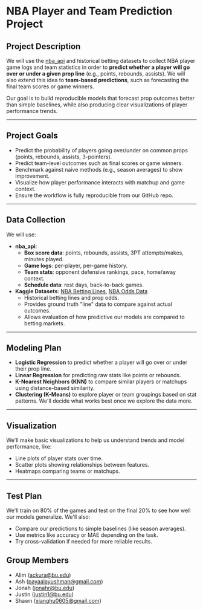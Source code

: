 # NBA Player and Team Prediction Project

## Project Description
We will use the [nba_api](https://github.com/swar/nba_api) and historical betting datasets to collect NBA player game logs and team statistics in order to **predict whether a player will go over or under a given prop line** (e.g., points, rebounds, assists). We will also extend this idea to **team-based predictions**, such as forecasting the final team scores or game winners.

Our goal is to build reproducible models that forecast prop outcomes better than simple baselines, while also producing clear visualizations of player performance trends.

---

## Project Goals
- Predict the probability of players going over/under on common props (points, rebounds, assists, 3-pointers).
- Predict team-level outcomes such as final scores or game winners.
- Benchmark against naive methods (e.g., season averages) to show improvement.
- Visualize how player performance interacts with matchup and game context.
- Ensure the workflow is fully reproducible from our GitHub repo.

---

## Data Collection
We will use:
- **nba_api**:
  - **Box score data**: points, rebounds, assists, 3PT attempts/makes, minutes played.
  - **Game logs**: per-player, per-game history.
  - **Team stats**: opponent defensive rankings, pace, home/away context.
  - **Schedule data**: rest days, back-to-back games.
- **Kaggle Datasets**: [NBA Betting Lines](https://www.kaggle.com/datasets/thedevastator/uncovering-hidden-trends-in-nba-betting-lines-20), [NBA Odds Data](https://www.kaggle.com/datasets/christophertreasure/nba-odds-data)
  - Historical betting lines and prop odds.
  - Provides ground truth "line" data to compare against actual outcomes.
  - Allows evaluation of how predictive our models are compared to betting markets.

---

## Modeling Plan
- **Logistic Regression** to predict whether a player will go over or under their prop line.
- **Linear Regression** for predicting raw stats like points or rebounds.
- **K-Nearest Neighbors (KNN)** to compare similar players or matchups using distance-based similarity.
- **Clustering (K-Means)** to explore player or team groupings based on stat patterns.
We'll decide what works best once we explore the data more.

---

## Visualization
We'll make basic visualizations to help us understand trends and model performance, like:
- Line plots of player stats over time.
- Scatter plots showing relationships between features.
- Heatmaps comparing teams or matchups.

---

## Test Plan
We'll train on 80% of the games and test on the final 20% to see how well our models generalize. We'll also:
- Compare our predictions to simple baselines (like season averages).
- Use metrics like accuracy or MAE depending on the task.
- Try cross-validation if needed for more reliable results.

## Group Members
- Alim (ackura@bu.edu)
- Ash (payaalayushman@gmail.com)
- Jonah (jonahr@bu.edu)
- Justin (justin1@bu.edu)
- Shawn (xianghu0605@gmail.com)
